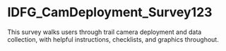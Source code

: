 # IDFG_CamDeployment_Survey123
This survey walks users through trail camera deployment and data collection, with helpful instructions, checklists, and graphics throughout.

